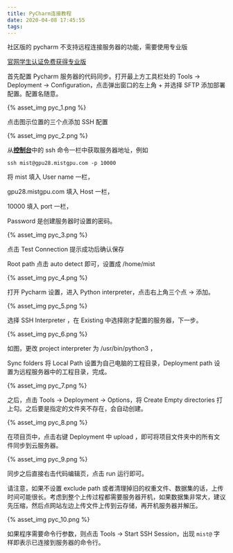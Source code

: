 ```yaml
---
title: PyCharm连接教程
date: 2020-04-08 17:45:55
tags:
---
```


社区版的 pycharm 不支持远程连接服务器的功能，需要使用专业版

[官网学生认证免费获得专业版](https://www.jetbrains.com/zh-cn/community/education/#students)

首先配置 Pycharm 服务器的代码同步。打开最上方工具栏处的 Tools -> Deployment ->
Configuration，点击弹出窗口的左上角 + 并选择 SFTP 添加部署配置。配置名随意。

{% asset_img pyc_1.png %}

点击图示位置的三个点添加 SSH 配置

{% asset_img pyc_2.png %}

从[**控制台**](https://mistgpu.com/user/)中的 ssh 命令一栏中获取服务器地址，例如

`ssh mist@gpu28.mistgpu.com -p 10000`

将 mist 填入 User name 一栏，

gpu28.mistgpu.com 填入 Host 一栏，

10000 填入 port 一栏，

Password 是创建服务器时设置的密码。

{% asset_img pyc_3.png %}

点击 Test Connection 提示成功后确认保存

Root path 点击 auto detect 即可，设置成 /home/mist

{% asset_img pyc_4.png %}

打开 Pycharm 设置，进入 Python interpreter，点击右上角三个点 -> 添加。

{% asset_img pyc_5.png %}

选择 SSH Interpreter ，在 Existing 中选择刚才配置的服务器，下一步。

{% asset_img pyc_6.png %}

如图，更改 project interpreter 为 /usr/bin/python3 ，

Sync folders 将 Local Path 设置为自己电脑的工程目录，Deployment path 设置为远程服务器中的工程目录，完成。

{% asset_img pyc_7.png %}

之后，点击 Tools -> Deployment -> Options，将 Create Empty directories 打上勾。之后要是指定的文件夹不存在，会自动创建。

{% asset_img pyc_8.png %}

在项目页中，点击右键 Deployment 中 upload ，即可将项目文件夹中的所有文件同步到云服务器。

{% asset_img pyc_9.png %}

同步之后直接右击代码编辑页，点击 run 运行即可。

请注意，如果不设置 exclude path 或者清理掉旧的权重文件、数据集的话，上传时间可能很长。考虑到整个上传过程都需要服务器开机，如果数据集非常大，建议先压缩，然后点网站左边上传文件上传到云存储，再开机服务器并解压。

{% asset_img pyc_10.png %}

如果程序需要命令行参数，则点击 Tools -> Start SSH Session，出现 `mist@` 字样即表示已连接到服务器的命令行。
